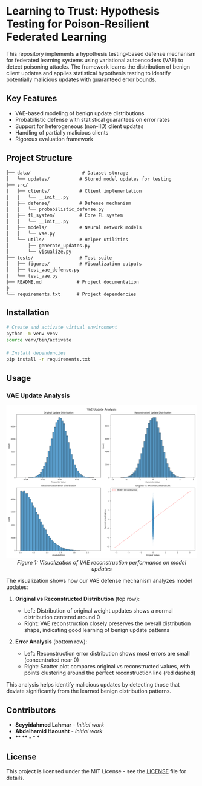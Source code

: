 # Learning to Trust: Hypothesis Testing for Poison-Resilient Federated Learning

This repository implements a hypothesis testing-based defense mechanism for federated learning systems using variational autoencoders (VAE) to detect poisoning attacks. The framework learns the distribution of benign client updates and applies statistical hypothesis testing to identify potentially malicious updates with guaranteed error bounds.

## Key Features

- VAE-based modeling of benign update distributions
- Probabilistic defense with statistical guarantees on error rates
- Support for heterogeneous (non-IID) client updates
- Handling of partially malicious clients
- Rigorous evaluation framework

## Project Structure

```
├── data/                   # Dataset storage
│   └── updates/           # Stored model updates for testing
├── src/
│   ├── clients/           # Client implementation
│   │   └── __init__.py
│   ├── defense/           # Defense mechanism
│   │   └── probabilistic_defense.py
│   ├── fl_system/         # Core FL system
│   │   └── __init__.py
│   ├── models/            # Neural network models
│   │   └── vae.py
│   └── utils/             # Helper utilities
│       ├── generate_updates.py
│       └── visualize.py
├── tests/                 # Test suite
│   ├── figures/           # Visualization outputs
│   ├── test_vae_defense.py
│   └── test_vae.py
├── README.md             # Project documentation
├
└── requirements.txt      # Project dependencies
```

## Installation

```bash
# Create and activate virtual environment
python -m venv venv
source venv/bin/activate

# Install dependencies
pip install -r requirements.txt
```

## Usage

### VAE Update Analysis
 
<p align="center">
  <img src="./tests/figures/update_reconstruction.png" alt="VAE Update Analysis" width="800"/>
  <br>
  <em>Figure 1: Visualization of VAE reconstruction performance on model updates</em>
</p>
The visualization shows how our VAE defense mechanism analyzes model updates:

1. **Original vs Reconstructed Distribution** (top row):
   - Left: Distribution of original weight updates shows a normal distribution centered around 0
   - Right: VAE reconstruction closely preserves the overall distribution shape, indicating good learning of benign update patterns

2. **Error Analysis** (bottom row):
   - Left: Reconstruction error distribution shows most errors are small (concentrated near 0)
   - Right: Scatter plot compares original vs reconstructed values, with points clustering around the perfect reconstruction line (red dashed)

This analysis helps identify malicious updates by detecting those that deviate significantly from the learned benign distribution patterns.


## Contributors

- **Seyyidahmed Lahmar** - *Initial work* 
- **Abdelhamid Haouaht** - *Initial work*
- **                  ** - *            *

## License

This project is licensed under the MIT License - see the [LICENSE](LICENSE) file for details.